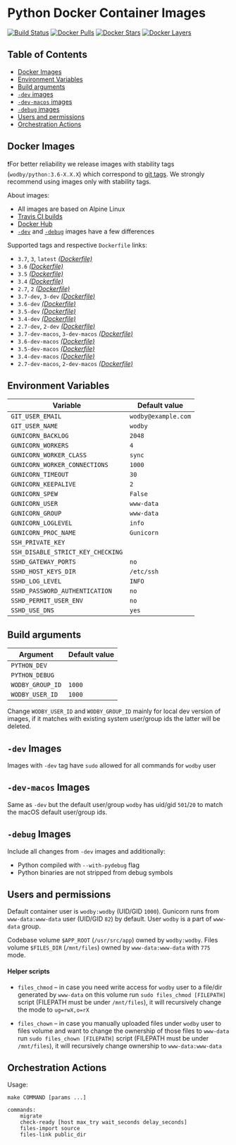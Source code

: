 # Python Docker Container Images

[![Build Status](https://travis-ci.com/wodby/python.svg?branch=master)](https://travis-ci.com/wodby/python)
[![Docker Pulls](https://img.shields.io/docker/pulls/wodby/python.svg)](https://hub.docker.com/r/wodby/python)
[![Docker Stars](https://img.shields.io/docker/stars/wodby/python.svg)](https://hub.docker.com/r/wodby/python)
[![Docker Layers](https://images.microbadger.com/badges/image/wodby/python.svg)](https://microbadger.com/images/wodby/python)

## Table of Contents

* [Docker Images](#docker-images)
* [Environment Variables](#environment-variables)
* [Build arguments](#build-arguments)    
* [`-dev` images](#-dev-images)
* [`-dev-macos` images](#-dev-macos-images)
* [`-debug` images](#-debug-images)
* [Users and permissions](#users-and-permissions)
* [Orchestration Actions](#orchestration-actions)

## Docker Images

❗For better reliability we release images with stability tags (`wodby/python:3.6-X.X.X`) which correspond to [git tags](https://github.com/wodby/python/releases). We strongly recommend using images only with stability tags. 

About images:

* All images are based on Alpine Linux
* [Travis CI builds](https://travis-ci.com/wodby/python) 
* [Docker Hub](https://hub.docker.com/r/wodby/python) 
* [`-dev`](#-dev-images) and [`-debug`](#-debug-images) images have a few differences

Supported tags and respective `Dockerfile` links:

* `3.7`, `3`, `latest` [_(Dockerfile)_](https://github.com/wodby/python/tree/master/3/Dockerfile)
* `3.6` [_(Dockerfile)_](https://github.com/wodby/python/tree/master/3/Dockerfile)
* `3.5` [_(Dockerfile)_](https://github.com/wodby/python/tree/master/3/Dockerfile)
* `3.4` [_(Dockerfile)_](https://github.com/wodby/python/tree/master/3/Dockerfile)
* `2.7`, `2` [_(Dockerfile)_](https://github.com/wodby/python/tree/master/2.7/Dockerfile)
* `3.7-dev`, `3-dev` [_(Dockerfile)_](https://github.com/wodby/python/tree/master/3/Dockerfile)
* `3.6-dev` [_(Dockerfile)_](https://github.com/wodby/python/tree/master/3/Dockerfile)
* `3.5-dev` [_(Dockerfile)_](https://github.com/wodby/python/tree/master/3/Dockerfile)
* `3.4-dev` [_(Dockerfile)_](https://github.com/wodby/python/tree/master/3/Dockerfile)
* `2.7-dev`, `2-dev` [_(Dockerfile)_](https://github.com/wodby/python/tree/master/2.7/Dockerfile)
* `3.7-dev-macos`, `3-dev-macos` [_(Dockerfile)_](https://github.com/wodby/python/tree/master/3/Dockerfile)
* `3.6-dev-macos` [_(Dockerfile)_](https://github.com/wodby/python/tree/master/3/Dockerfile)
* `3.5-dev-macos` [_(Dockerfile)_](https://github.com/wodby/python/tree/master/3/Dockerfile)
* `3.4-dev-macos` [_(Dockerfile)_](https://github.com/wodby/python/tree/master/3/Dockerfile)
* `2.7-dev-macos`, `2-dev-macos` [_(Dockerfile)_](https://github.com/wodby/python/tree/master/2.7/Dockerfile)

## Environment Variables

| Variable                          | Default value       |
| --------------------------------- | ------------------- |
| `GIT_USER_EMAIL`                  | `wodby@example.com` |
| `GIT_USER_NAME`                   | `wodby`             |
| `GUNICORN_BACKLOG`                | `2048`              |
| `GUNICORN_WORKERS`                | `4`                 |
| `GUNICORN_WORKER_CLASS`           | `sync`              |
| `GUNICORN_WORKER_CONNECTIONS`     | `1000`              |
| `GUNICORN_TIMEOUT`                | `30`                |
| `GUNICORN_KEEPALIVE`              | `2`                 |
| `GUNICORN_SPEW`                   | `False`             |
| `GUNICORN_USER`                   | `www-data`          |
| `GUNICORN_GROUP`                  | `www-data`          |
| `GUNICORN_LOGLEVEL`               | `info`              |
| `GUNICORN_PROC_NAME`              | `Gunicorn`          |
| `SSH_PRIVATE_KEY`                 |                     |
| `SSH_DISABLE_STRICT_KEY_CHECKING` |                     |
| `SSHD_GATEWAY_PORTS`              | `no`                |
| `SSHD_HOST_KEYS_DIR`              | `/etc/ssh`          |
| `SSHD_LOG_LEVEL`                  | `INFO`              |
| `SSHD_PASSWORD_AUTHENTICATION`    | `no`                |
| `SSHD_PERMIT_USER_ENV`            | `no`                |
| `SSHD_USE_DNS`                    | `yes`               |

## Build arguments

| Argument         | Default value |
| ---------------- | ------------- |
| `PYTHON_DEV`     |               |
| `PYTHON_DEBUG`   |               |
| `WODBY_GROUP_ID` | `1000`        |
| `WODBY_USER_ID`  | `1000`        |

Change `WODBY_USER_ID` and `WODBY_GROUP_ID` mainly for local dev version of images, if it matches with existing system user/group ids the latter will be deleted. 

## `-dev` Images

Images with `-dev` tag have `sudo` allowed for all commands for `wodby` user

## `-dev-macos` Images

Same as `-dev` but the default user/group `wodby` has uid/gid `501`/`20`  to match the macOS default user/group ids.

## `-debug` Images

Include all changes from `-dev` images and additionally:

* Python compiled with `--with-pydebug` flag
* Python binaries are not stripped from debug symbols

## Users and permissions

Default container user is `wodby:wodby` (UID/GID `1000`). Gunicorn runs from `www-data:www-data` user (UID/GID `82`) by default. User `wodby` is a part of `www-data` group.

Codebase volume `$APP_ROOT` (`/usr/src/app`) owned by `wodby:wodby`. Files volume `$FILES_DIR` (`/mnt/files`) owned by `www-data:www-data` with `775` mode.

#### Helper scripts 

* `files_chmod` – in case you need write access for `wodby` user to a file/dir generated by `www-data` on this volume run `sudo files_chmod [FILEPATH]` script (FILEPATH must be under `/mnt/files`), it will recursively change the mode to `ug=rwX,o=rX`

* `files_chown` – in case you manually uploaded files under `wodby` user to files volume and want to change the ownership of those files to `www-data` run `sudo files_chown [FILEPATH]` script (FILEPATH must be under `/mnt/files`), it will recursively change ownership to `www-data:www-data`

## Orchestration Actions

Usage:
```
make COMMAND [params ...]

commands:
    migrate
    check-ready [host max_try wait_seconds delay_seconds]
    files-import source
    files-link public_dir 
```
